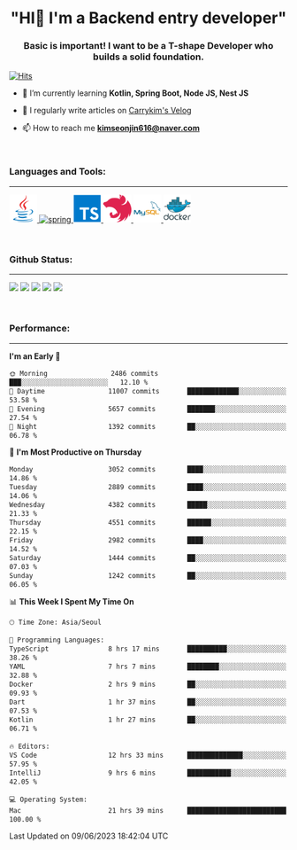 <h1 align="center">"HI👋 I'm a Backend entry developer" </h1>
<h3 align="center">Basic is important! I want to be a T-shape Developer who builds a solid foundation.</h3>

[![Hits](https://hits.seeyoufarm.com/api/count/incr/badge.svg?url=https%3A%2F%2Fgithub.com%2Fgimseonjin&count_bg=%2318BFE5&title_bg=%23555555&icon=ko-fi.svg&icon_color=%23E7E7E7&title=hits&edge_flat=false)](https://hits.seeyoufarm.com)

- 🌱 I’m currently learning **Kotlin, Spring Boot, Node JS, Nest JS**

- 📝 I regularly write articles on [Carrykim's Velog](https://velog.io/@carrykim)

- 📫 How to reach me **kimseonjin616@naver.com**

<br/>

<h3 align="left">Languages and Tools:</h3>

***

<p align="left"> 
 <a href="https://www.java.com" target="_blank" rel="noreferrer"> <img src="https://raw.githubusercontent.com/devicons/devicon/master/icons/java/java-original.svg" alt="java" width="10%" height="10%"/> </a>
 <a href="https://spring.io/" target="_blank" rel="noreferrer"> <img src="https://www.vectorlogo.zone/logos/springio/springio-icon.svg" alt="spring" width="10%" height="10%"/> </a>
  <a href="https://www.typescriptlang.org/" target="_blank" rel="noreferrer"> <img src="https://raw.githubusercontent.com/devicons/devicon/master/icons/typescript/typescript-original.svg" alt="typescript" width="10%" height="10%"/> </a>
<a href="https://nestjs.com/" target="_blank" rel="noreferrer"> <img src="https://raw.githubusercontent.com/devicons/devicon/master/icons/nestjs/nestjs-plain.svg" alt="nestjs" width="10%" height="10%"/> </a> 
<a href="https://www.mysql.com/" target="_blank" rel="noreferrer"> <img src="https://raw.githubusercontent.com/devicons/devicon/master/icons/mysql/mysql-original-wordmark.svg" alt="mysql" width="10%" height="10%"/>  </a>
 <a href="https://www.docker.com/" target="_blank" rel="noreferrer"> <img src="https://raw.githubusercontent.com/devicons/devicon/master/icons/docker/docker-original-wordmark.svg" alt="docker" width="10%" height="10%"/> </a>
 </p>
</p>

<br/>

<h3 align="left">Github Status:</h3>

***

![](http://github-profile-summary-cards.vercel.app/api/cards/profile-details?username=gimseonjin&theme=nord_bright)
![](http://github-profile-summary-cards.vercel.app/api/cards/repos-per-language?username=gimseonjin&theme=nord_bright)
![](http://github-profile-summary-cards.vercel.app/api/cards/most-commit-language?username=gimseonjin&theme=nord_bright)
![](http://github-profile-summary-cards.vercel.app/api/cards/stats?username=gimseonjin&theme=nord_bright)
![](http://github-profile-summary-cards.vercel.app/api/cards/productive-time?username=gimseonjin&theme=nord_bright&utcOffset=8)


<br/>

<h3 align="left">Performance:</h3>

***

<!--START_SECTION:waka-->
**I'm an Early 🐤** 

```text
🌞 Morning                2486 commits        ███░░░░░░░░░░░░░░░░░░░░░░   12.10 % 
🌆 Daytime                11007 commits       █████████████░░░░░░░░░░░░   53.58 % 
🌃 Evening                5657 commits        ███████░░░░░░░░░░░░░░░░░░   27.54 % 
🌙 Night                  1392 commits        ██░░░░░░░░░░░░░░░░░░░░░░░   06.78 % 
```
📅 **I'm Most Productive on Thursday** 

```text
Monday                   3052 commits        ████░░░░░░░░░░░░░░░░░░░░░   14.86 % 
Tuesday                  2889 commits        ████░░░░░░░░░░░░░░░░░░░░░   14.06 % 
Wednesday                4382 commits        █████░░░░░░░░░░░░░░░░░░░░   21.33 % 
Thursday                 4551 commits        ██████░░░░░░░░░░░░░░░░░░░   22.15 % 
Friday                   2982 commits        ████░░░░░░░░░░░░░░░░░░░░░   14.52 % 
Saturday                 1444 commits        ██░░░░░░░░░░░░░░░░░░░░░░░   07.03 % 
Sunday                   1242 commits        ██░░░░░░░░░░░░░░░░░░░░░░░   06.05 % 
```


📊 **This Week I Spent My Time On** 

```text
🕑︎ Time Zone: Asia/Seoul

💬 Programming Languages: 
TypeScript               8 hrs 17 mins       ██████████░░░░░░░░░░░░░░░   38.26 % 
YAML                     7 hrs 7 mins        ████████░░░░░░░░░░░░░░░░░   32.88 % 
Docker                   2 hrs 9 mins        ██░░░░░░░░░░░░░░░░░░░░░░░   09.93 % 
Dart                     1 hr 37 mins        ██░░░░░░░░░░░░░░░░░░░░░░░   07.53 % 
Kotlin                   1 hr 27 mins        ██░░░░░░░░░░░░░░░░░░░░░░░   06.71 % 

🔥 Editors: 
VS Code                  12 hrs 33 mins      ██████████████░░░░░░░░░░░   57.95 % 
IntelliJ                 9 hrs 6 mins        ███████████░░░░░░░░░░░░░░   42.05 % 

💻 Operating System: 
Mac                      21 hrs 39 mins      █████████████████████████   100.00 % 
```


 Last Updated on 09/06/2023 18:42:04 UTC
<!--END_SECTION:waka-->

<div align="center">
  
